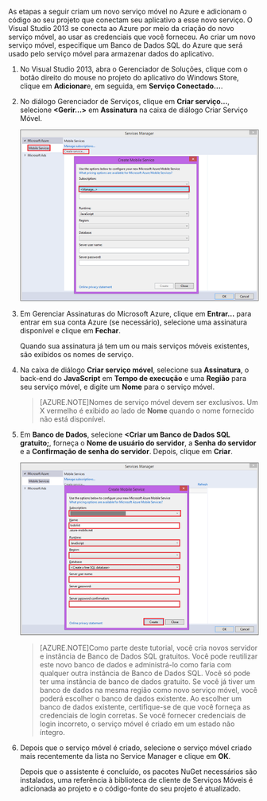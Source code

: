 

As etapas a seguir criam um novo serviço móvel no Azure e adicionam o código ao seu projeto que conectam seu aplicativo a esse novo serviço. O Visual Studio 2013 se conecta ao Azure por meio da criação do novo serviço móvel, ao usar as credenciais que você forneceu. Ao criar um novo serviço móvel, especifique um Banco de Dados SQL do Azure que será usado pelo serviço móvel para armazenar dados do aplicativo.


1. No Visual Studio 2013, abra o Gerenciador de Soluções, clique com o botão direito do mouse no projeto do aplicativo do Windows Store, clique em **Adicionar**e, em seguida, em **Serviço Conectado...**.  

2. No diálogo Gerenciador de Serviços, clique em **Criar serviço...**, selecione **&lt;Gerir...&gt;** em **Assinatura** na caixa de diálogo Criar Serviço Móvel.

	![criar serviço de gerenciar assinaturas](./media/mobile-services-create-new-service-vs2013/mobile-create-service-from-vs2013.png)

3. Em Gerenciar Assinaturas do Microsoft Azure, clique em **Entrar...** para entrar em sua conta Azure (se necessário), selecione uma assinatura disponível e clique em **Fechar**.

	Quando sua assinatura já tem um ou mais serviços móveis existentes, são exibidos os nomes de serviço.

5. Na caixa de diálogo **Criar serviço móvel**, selecione sua **Assinatura**, o back-end do **JavaScript** em **Tempo de execução** e uma **Região** para seu serviço móvel, e digite um **Nome** para o serviço móvel.

	>[AZURE.NOTE]Nomes de serviço móvel devem ser exclusivos. Um X vermelho é exibido ao lado de **Nome** quando o nome fornecido não está disponível.

6. Em **Banco de Dados**, selecione **&lt;Criar um Banco de Dados SQL gratuito;**, forneça o **Nome de usuário do servidor**, a **Senha do servidor** e a **Confirmação de senha do servidor**. Depois, clique em **Criar**.

  	![criar novo serviço móvel no VS 2013](./media/mobile-services-create-new-service-vs2013/mobile-create-service-from-vs2013-2.png)


	> [AZURE.NOTE]Como parte deste tutorial, você cria novos servidor e instância de Banco de Dados SQL gratuitos. Você pode reutilizar este novo banco de dados e administrá-lo como faria com qualquer outra instância de Banco de Dados SQL. Você só pode ter uma instância de banco de dados gratuito. Se você já tiver um banco de dados na mesma região como novo serviço móvel, você poderá escolher o banco de dados existente. Ao escolher um banco de dados existente, certifique-se de que você forneça as credenciais de login corretas. Se você fornecer credenciais de login incorreto, o serviço móvel é criado em um estado não íntegro.

7. Depois que o serviço móvel é criado, selecione o serviço móvel criado mais recentemente da lista no Service Manager e clique em **OK**.

	Depois que o assistente é concluído, os pacotes NuGet necessários são instalados, uma referência à biblioteca de cliente de Serviços Móveis é adicionada ao projeto e o código-fonte do seu projeto é atualizado.

<!---HONumber=Oct15_HO3-->